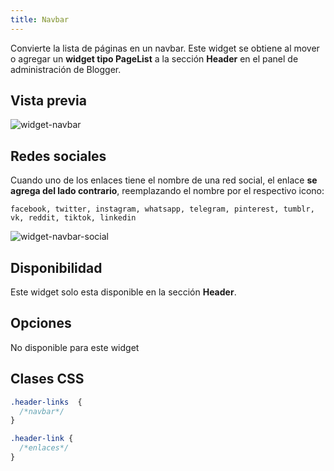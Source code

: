 ```yaml
---
title: Navbar
---
```


Convierte la lista de páginas en un navbar. Este widget se obtiene al mover o agregar un **widget tipo PageList** a la sección **Header** en el panel de administración de Blogger.

## Vista previa

![widget-navbar](/images/widgets/navbar.png)

## Redes sociales

Cuando uno de los enlaces tiene el nombre de una red social, el enlace **se agrega del lado contrario**, reemplazando el nombre por el respectivo icono:

```text
facebook, twitter, instagram, whatsapp, telegram, pinterest, tumblr, vk, reddit, tiktok, linkedin
```

![widget-navbar-social](/images/widgets/navbar-social.png)


## Disponibilidad

Este widget solo esta disponible en la sección **Header**.

## Opciones

No disponible para este widget

## Clases CSS

```css
.header-links  {
  /*navbar*/
}

.header-link {
  /*enlaces*/
}
```